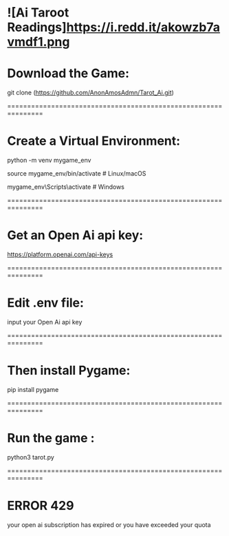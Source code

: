 ![Ai Taroot Readings]https://i.redd.it/akowzb7avmdf1.png
===============================================================

# Download the Game:

git clone (https://github.com/AnonAmosAdmn/Tarot_Ai.git)

===============================================================

# Create a Virtual Environment:

python -m venv mygame_env

source mygame_env/bin/activate  # Linux/macOS

mygame_env\Scripts\activate     # Windows

===============================================================


# Get an Open Ai api key:

https://platform.openai.com/api-keys

===============================================================

# Edit .env file:

input your Open Ai api key

===============================================================

# Then install Pygame:

pip install pygame

===============================================================

# Run the game :

python3 tarot.py

===============================================================

# ERROR 429

your open ai subscription has expired
or you have exceeded your quota
